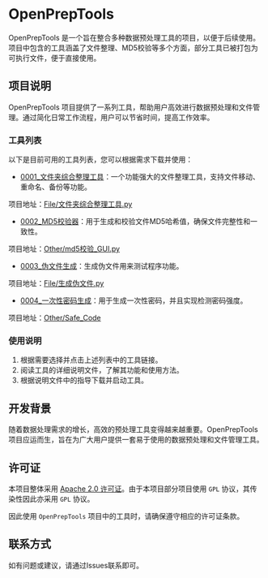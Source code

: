# OpenPrepTools

OpenPrepTools 是一个旨在整合多种数据预处理工具的项目，以便于后续使用。项目中包含的工具涵盖了文件整理、MD5校验等多个方面，部分工具已被打包为可执行文件，便于直接使用。

## 项目说明

OpenPrepTools 项目提供了一系列工具，帮助用户高效进行数据预处理和文件管理。通过简化日常工作流程，用户可以节省时间，提高工作效率。

### 工具列表

以下是目前可用的工具列表，您可以根据需求下载并使用：

- [0001_文件夹综合整理工具](说明文件/文件夹综合整理工具.md)：一个功能强大的文件整理工具，支持文件移动、重命名、备份等功能。

项目地址：[File/文件夹综合整理工具.py](File/文件夹综合整理工具.py)
- [0002_MD5校验器](说明文件/MD5校验器.md)：用于生成和校验文件MD5哈希值，确保文件完整性和一致性。 

项目地址：[Other/md5校验_GUI.py](Other/md5校验_GUI.py)
- [0003_伪文件生成](说明文件/生成伪文件.md)：生成伪文件用来测试程序功能。

项目地址：[File/生成伪文件.py](File/生成伪文件.py)
- [0004_一次性密码生成](说明文件/一次性密码生成.md)：用于生成一次性密码，并且实现检测密码强度。

项目地址：[Other/Safe_Code](Other/Safe_Code)

### 使用说明

1. 根据需要选择并点击上述列表中的工具链接。
2. 阅读工具的详细说明文件，了解其功能和使用方法。
3. 根据说明文件中的指导下载并启动工具。

## 开发背景

随着数据处理需求的增长，高效的预处理工具变得越来越重要。OpenPrepTools 项目应运而生，旨在为广大用户提供一套易于使用的数据预处理和文件管理工具。

## 许可证

本项目整体采用 [Apache 2.0 许可证](LICENSE)。由于本项目部分项目使用 `GPL` 协议，其传染性因此亦采用 `GPL` 协议。

因此使用 `OpenPrepTools` 项目中的工具时，请确保遵守相应的许可证条款。

## 联系方式

如有问题或建议，请通过Issues联系即可。
